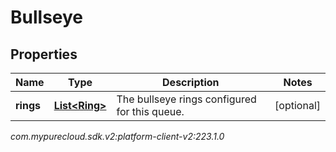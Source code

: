 # Bullseye


## Properties

| Name | Type | Description | Notes |
| ------------ | ------------- | ------------- | ------------- |
| **rings** | [**List&lt;Ring&gt;**](Ring) | The bullseye rings configured for this queue. |  [optional] |




_com.mypurecloud.sdk.v2:platform-client-v2:223.1.0_
